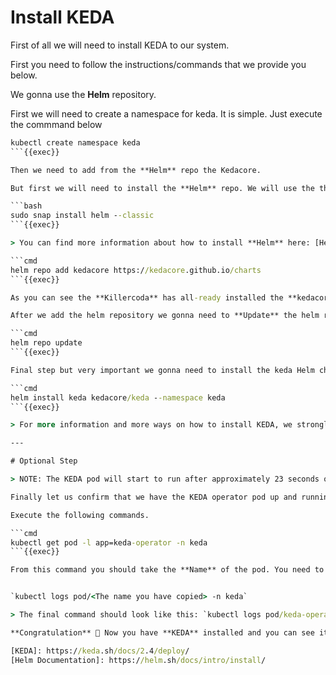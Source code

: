 # Install KEDA

First of all we will need to install KEDA to our system.

First you need to follow the instructions/commands that we provide you below.

We gonna use the **Helm** repository.

First we will need to create a namespace for keda. It is simple. Just execute the commmand below

```cmd
kubectl create namespace keda
```{{exec}}

Then we need to add from the **Helm** repo the Kedacore.

But first we will need to install the **Helm** repo. We will use the the snap ( package management system ).

```bash
sudo snap install helm --classic
```{{exec}}

> You can find more information about how to install **Helm** here: [Helm Documentation]

```cmd
helm repo add kedacore https://kedacore.github.io/charts
```{{exec}}

As you can see the **Killercoda** has all-ready installed the **kedacore**. Although we provide this command for your local machine witch does not have **Kedacoda** installed.

After we add the helm repository we gonna need to **Update** the helm repository.

```cmd
helm repo update
```{{exec}}

Final step but very important we gonna need to install the keda Helm chart.

```cmd
helm install keda kedacore/keda --namespace keda
```{{exec}}

> For more information and more ways on how to install KEDA, we strongly suggest to visit the official page so to read more: [KEDA]

---

# Optional Step

> NOTE: The KEDA pod will start to run after approximately 23 seconds or more.

Finally let us confirm that we have the KEDA operator pod up and running on our namespace. This operator is our operator witch is actually our worker witch poll and config behavior from the Kubernetes Horizontal Pod Autoscaling(HPA) object.

Execute the following commands.

```cmd
kubectl get pod -l app=keda-operator -n keda
```{{exec}}

From this command you should take the **Name** of the pod. You need to copy this name witch will be something like this: `keda-operator-96579d64c-mmwpb`. Actually, the part of **keda-operator** it is exactly the same as in the example. Now you have copied your Pod's name and you can continue.


`kubectl logs pod/<The name you have copied> -n keda`

> The final command should look like this: `kubectl logs pod/keda-operator-96579d64c-mmwpb -n keda`

**Congratulation** 🥳 Now you have **KEDA** installed and you can see its logs.

[KEDA]: https://keda.sh/docs/2.4/deploy/
[Helm Documentation]: https://helm.sh/docs/intro/install/
